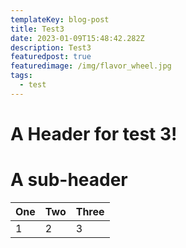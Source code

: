 ```yaml
---
templateKey: blog-post
title: Test3
date: 2023-01-09T15:48:42.282Z
description: Test3
featuredpost: true
featuredimage: /img/flavor_wheel.jpg
tags:
  - test
---
```

# A Header for test 3!

# A sub-header

| One | Two | Three |
| --- | --- | --- |
| 1 | 2 | 3 | 
